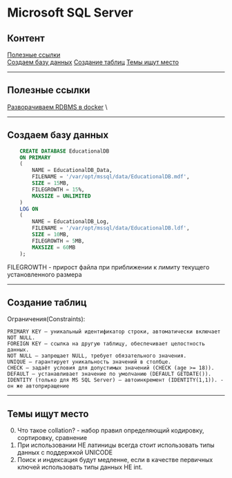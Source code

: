 # Microsoft SQL Server   

## Контент  
[Полезные ссылки](#Полезные-ссылки)  
[Создаем базу данных](#Создаем-базу-данных)
[Создание таблиц](#Создание-таблиц)
[Темы ищут место](#Темы-ищут-место)

----

## Полезные ссылки
[Разворачиваем RDBMS в docker](https://learn.microsoft.com/ru-ru/sql/linux/quickstart-install-connect-docker?view=sql-server-ver16&tabs=cli&pivots=cs1-bash)  \

----
## Создаем базу данных
```sql
    CREATE DATABASE EducationalDB
    ON PRIMARY 
    (
        NAME = EducationalDB_Data,
        FILENAME = '/var/opt/mssql/data/EducationalDB.mdf',
        SIZE = 15MB,
        FILEGROWTH = 15%,
        MAXSIZE = UNLIMITED
    )
    LOG ON 
    (
        NAME = EducationalDB_Log,
        FILENAME = '/var/opt/mssql/data/EducationalDB.ldf',
        SIZE = 10MB,
        FILEGROWTH = 5MB,
        MAXSIZE = 60MB
    );
```

FILEGROWTH - прирост файла при приближении к лимиту текущего установленного размера

----
## Создание таблиц 
Ограничения(Constraints): 

    PRIMARY KEY — уникальный идентификатор строки, автоматически включает NOT NULL.
    FOREIGN KEY — ссылка на другую таблицу, обеспечивает целостность данных.
    NOT NULL — запрещает NULL, требует обязательного значения.
    UNIQUE — гарантирует уникальность значений в столбце.
    CHECK — задаёт условия для допустимых значений (CHECK (age >= 18)).
    DEFAULT — устанавливает значение по умолчанию (DEFAULT GETDATE()).
    IDENTITY (только для MS SQL Server) — автоинкремент (IDENTITY(1,1)). - он же автоприращение


----
## Темы ищут место

0. Что такое collation? - набор правил определяющий кодировку, сортировку, сравнение 
1. При использовании НЕ латиницы всегда стоит использовать типы данных с поддержкой UNICODE
2. Поиск и индексация будут медленне, если в качестве первичных ключей использовать типы данных НЕ int.
